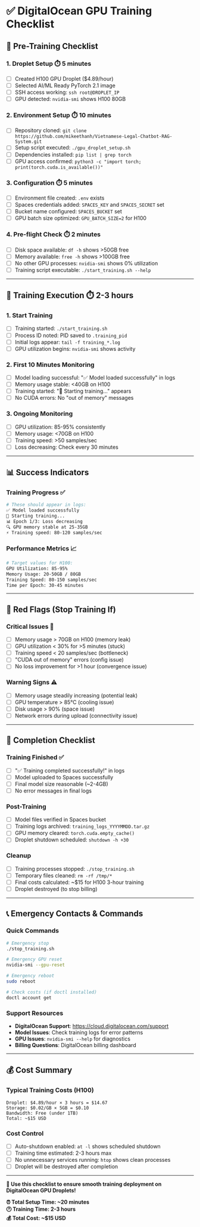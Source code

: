 # ✅ DigitalOcean GPU Training Checklist

## 🚀 **Pre-Training Checklist**

### **1. Droplet Setup** ⏱️ 5 minutes
- [ ] Created H100 GPU Droplet ($4.89/hour)
- [ ] Selected AI/ML Ready PyTorch 2.1 image  
- [ ] SSH access working: `ssh root@DROPLET_IP`
- [ ] GPU detected: `nvidia-smi` shows H100 80GB

### **2. Environment Setup** ⏱️ 10 minutes  
- [ ] Repository cloned: `git clone https://github.com/mikeethanh/Vietnamese-Legal-Chatbot-RAG-System.git`
- [ ] Setup script executed: `./gpu_droplet_setup.sh`
- [ ] Dependencies installed: `pip list | grep torch`
- [ ] GPU access confirmed: `python3 -c "import torch; print(torch.cuda.is_available())"`

### **3. Configuration** ⏱️ 5 minutes
- [ ] Environment file created: `.env` exists
- [ ] Spaces credentials added: `SPACES_KEY` and `SPACES_SECRET` set
- [ ] Bucket name configured: `SPACES_BUCKET` set
- [ ] GPU batch size optimized: `GPU_BATCH_SIZE=2` for H100

### **4. Pre-flight Check** ⏱️ 2 minutes
- [ ] Disk space available: `df -h` shows >50GB free
- [ ] Memory available: `free -h` shows >100GB free  
- [ ] No other GPU processes: `nvidia-smi` shows 0% utilization
- [ ] Training script executable: `./start_training.sh --help`

---

## 🏃 **Training Execution** ⏱️ 2-3 hours

### **1. Start Training**
- [ ] Training started: `./start_training.sh`
- [ ] Process ID noted: PID saved to `.training_pid`
- [ ] Initial logs appear: `tail -f training_*.log`
- [ ] GPU utilization begins: `nvidia-smi` shows activity

### **2. First 10 Minutes Monitoring**
- [ ] Model loading successful: "✅ Model loaded successfully" in logs
- [ ] Memory usage stable: <40GB on H100
- [ ] Training started: "🚀 Starting training..." appears
- [ ] No CUDA errors: No "out of memory" messages

### **3. Ongoing Monitoring** 
- [ ] GPU utilization: 85-95% consistently
- [ ] Memory usage: <70GB on H100 
- [ ] Training speed: >50 samples/sec
- [ ] Loss decreasing: Check every 30 minutes

---

## 📊 **Success Indicators**

### **Training Progress** ✅
```bash
# These should appear in logs:
✅ Model loaded successfully
🚀 Starting training...
📊 Epoch 1/3: Loss decreasing
🔍 GPU memory stable at 25-35GB  
⚡ Training speed: 80-120 samples/sec
```

### **Performance Metrics** 📈
```bash
# Target values for H100:
GPU Utilization: 85-95%
Memory Usage: 20-50GB / 80GB
Training Speed: 80-150 samples/sec  
Time per Epoch: 30-45 minutes
```

---

## 🚨 **Red Flags (Stop Training If)**

### **Critical Issues** 🛑
- [ ] Memory usage > 70GB on H100 (memory leak)
- [ ] GPU utilization < 30% for >5 minutes (stuck)
- [ ] Training speed < 20 samples/sec (bottleneck)
- [ ] "CUDA out of memory" errors (config issue)
- [ ] No loss improvement for >1 hour (convergence issue)

### **Warning Signs** ⚠️
- [ ] Memory usage steadily increasing (potential leak)
- [ ] GPU temperature > 85°C (cooling issue)  
- [ ] Disk usage > 90% (space issue)
- [ ] Network errors during upload (connectivity issue)

---

## 🎯 **Completion Checklist**

### **Training Finished** ✅ 
- [ ] "✅ Training completed successfully!" in logs
- [ ] Model uploaded to Spaces successfully
- [ ] Final model size reasonable (~2-4GB)
- [ ] No error messages in final logs

### **Post-Training** 
- [ ] Model files verified in Spaces bucket
- [ ] Training logs archived: `training_logs_YYYYMMDD.tar.gz`
- [ ] GPU memory cleared: `torch.cuda.empty_cache()`
- [ ] Droplet shutdown scheduled: `shutdown -h +30`

### **Cleanup**
- [ ] Training processes stopped: `./stop_training.sh`
- [ ] Temporary files cleaned: `rm -rf /tmp/*`
- [ ] Final costs calculated: ~$15 for H100 3-hour training
- [ ] Droplet destroyed (to stop billing)

---

## 📞 **Emergency Contacts & Commands**

### **Quick Commands**
```bash
# Emergency stop
./stop_training.sh

# Emergency GPU reset  
nvidia-smi --gpu-reset

# Emergency reboot
sudo reboot

# Check costs (if doctl installed)
doctl account get
```

### **Support Resources**
- **DigitalOcean Support**: https://cloud.digitalocean.com/support
- **Model Issues**: Check training logs for error patterns
- **GPU Issues**: `nvidia-smi --help` for diagnostics
- **Billing Questions**: DigitalOcean billing dashboard

---

## 💰 **Cost Summary**

### **Typical Training Costs (H100)**
```
Droplet: $4.89/hour × 3 hours = $14.67
Storage: $0.02/GB × 5GB = $0.10
Bandwidth: Free (under 1TB)
Total: ~$15 USD
```

### **Cost Control**
- [ ] Auto-shutdown enabled: `at -l` shows scheduled shutdown
- [ ] Training time estimated: 2-3 hours max
- [ ] No unnecessary services running: `htop` shows clean processes
- [ ] Droplet will be destroyed after completion

---

**🎉 Use this checklist to ensure smooth training deployment on DigitalOcean GPU Droplets!**

**⏰ Total Setup Time: ~20 minutes**  
**🕐 Training Time: 2-3 hours**  
**💰 Total Cost: ~$15 USD**